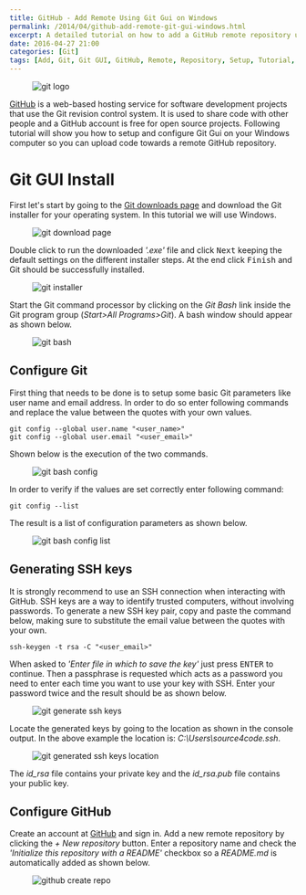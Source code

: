 ```yaml
---
title: GitHub - Add Remote Using Git Gui on Windows
permalink: /2014/04/github-add-remote-git-gui-windows.html
excerpt: A detailed tutorial on how to add a GitHub remote repository using Git Gui on Windows.
date: 2016-04-27 21:00
categories: [Git]
tags: [Add, Git, Git GUI, GitHub, Remote, Repository, Setup, Tutorial, upload code, Windows]
---
```


<figure>
    <img src="{{ site.url }}/assets/images/logos/git-logo.png" alt="git logo">
</figure>

[GitHub](https://github.com/) is a web-based hosting service for software development projects that use the Git revision control system. It is used to share code with other people and a GitHub account is free for open source projects. Following tutorial will show you how to setup and configure Git Gui on your Windows computer so you can upload code towards a remote GitHub repository.

# Git GUI Install

First let's start by going to the [Git downloads page](http://git-scm.com/downloads) and download the Git installer for your operating system. In this tutorial we will use Windows.

<figure>
    <img src="{{ site.url }}/assets/images/git/git-download-page.png" alt="git download page">
</figure>

Double click to run the downloaded <var>'.exe'</var> file and click <kbd>Next</kbd> keeping the default settings on the different installer steps. At the end click <kbd>Finish</kbd> and Git should be successfully installed.

<figure>
    <img src="{{ site.url }}/assets/images/git/git-installer.png" alt="git installer">
</figure>


Start the Git command processor by clicking on the <var>Git Bash</var> link inside the Git program group (<var>Start>All Programs>Git</var>). A bash window should appear as shown below.

<figure>
    <img src="{{ site.url }}/assets/images/git/git-bash.png" alt="git bash">
</figure>

 ## Configure Git

First thing that needs to be done is to setup some basic Git parameters like user name and email address. In order to do so enter following commands and replace the value between the quotes with your own values.

``` plaintext
git config --global user.name "<user_name>"
git config --global user.email "<user_email>"
```

Shown below is the execution of the two commands.

<figure>
    <img src="{{ site.url }}/assets/images/git/git-bash-config.png" alt="git bash config">
</figure>

In order to verify if the values are set correctly enter following command:

``` plaintext
git config --list
```
The result is a list of configuration parameters as shown below.

<figure>
    <img src="{{ site.url }}/assets/images/git/git-bash-config-list.png" alt="git bash config list">
</figure>

## Generating SSH keys

It is strongly recommend to use an SSH connection when interacting with GitHub. SSH keys are a way to identify trusted computers, without involving passwords. To generate a new SSH key pair, copy and paste the command below, making sure to substitute the email value between the quotes with your own.

``` plaintext
ssh-keygen -t rsa -C "<user_email>"
```

When asked to <var>'Enter file in which to save the key'</var> just press <kbd>ENTER</kbd> to continue. Then a passphrase is requested which acts as a password you need to enter each time you want to use your key with SSH. Enter your password twice and the result should be as shown below.

<figure>
    <img src="{{ site.url }}/assets/images/git/git-generate-ssh-keys.png" alt="git generate ssh keys">
</figure>

Locate the generated keys by going to the location as shown in the console output. In the above example the location is: <var>C:\Users\source4code\.ssh</var>.

<figure>
    <img src="{{ site.url }}/assets/images/git/git-generated-ssh-keys-location.png" alt="git generated ssh keys location">
</figure>

The <var>id_rsa</var> file contains your private key and the <var>id_rsa.pub</var> file contains your public key.

## Configure GitHub

Create an account at [GitHub](https://github.com/) and sign in. Add a new remote repository by clicking the <var>+ New repository</var> button. Enter a repository name and check the <var>'Initialize this repository with a README'</var> checkbox so a <var>README.md</var> is automatically added as shown below.

<figure>
    <img src="{{ site.url }}/assets/images/git/github-create-repo.png" alt="github create repo">
</figure>










